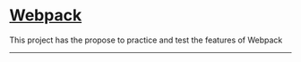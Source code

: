 # [Webpack](https://webpack.js.org/)

This project has the propose to practice and test the features of Webpack

---

